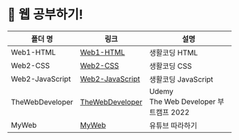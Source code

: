 # 🧾 웹 공부하기! 

|폴더 명|링크|설명|
|--------|--------|-------|
|Web1-HTML|[Web1-HTML](/Web1-HTML/)|생활코딩 HTML|
|Web2-CSS|[Web2-CSS](/Web2-CSS/)|생활코딩 CSS|
|Web2-JavaScript|[Web2-JavaScript](/Web2-JavaScript/)|생활코딩 JavaScript|
|TheWebDeveloper|[TheWebDeveloper](/TheWebDeveloper/)|Udemy </br>The Web Developer 부트캠프 2022|
|MyWeb|[MyWeb](/MyWeb/)|유튜브 따라하기|
